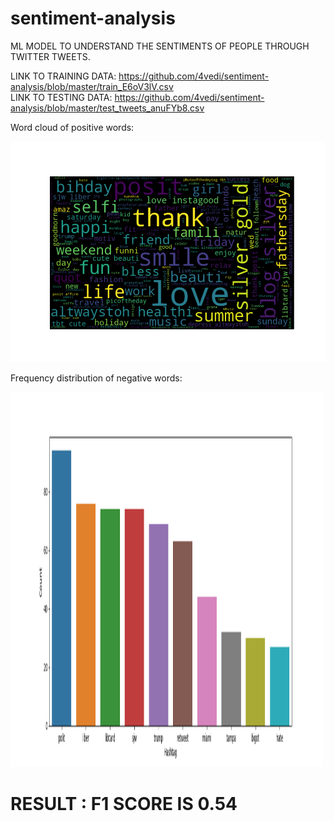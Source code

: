 # sentiment-analysis

ML MODEL TO UNDERSTAND THE SENTIMENTS OF PEOPLE THROUGH TWITTER TWEETS.


LINK TO TRAINING DATA: https://github.com/4vedi/sentiment-analysis/blob/master/train_E6oV3lV.csv </BR>
LINK TO TESTING DATA: https://github.com/4vedi/sentiment-analysis/blob/master/test_tweets_anuFYb8.csv
 
 
 Word cloud of positive words: 
 
 <img src="https://github.com/4vedi/sentiment-analysis/blob/master/Figure_1.png">
 
 
 
 Frequency distribution of negative words:
 
 <img src="https://github.com/4vedi/sentiment-analysis/blob/master/negative_words_freqdist.png" style="width:500px;height:600px;">
 
 
 # RESULT : F1 SCORE IS 0.54
 
 #
